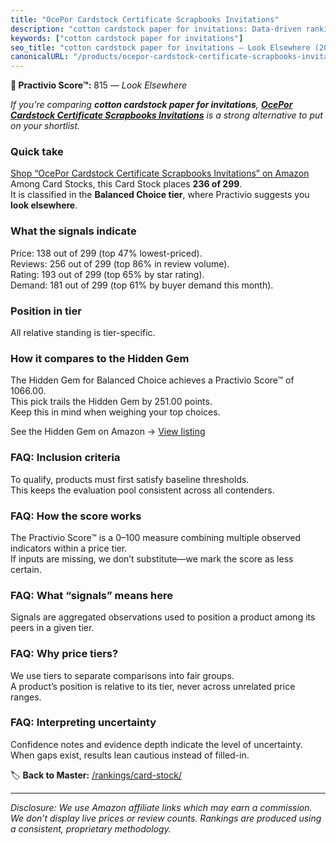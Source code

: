 ```yaml
---
title: "OcePor Cardstock Certificate Scrapbooks Invitations"
description: "cotton cardstock paper for invitations: Data-driven ranking using the Practivio Score™. Positioned by quality, value, demand, findability, momentum."
keywords: ["cotton cardstock paper for invitations"]
seo_title: "cotton cardstock paper for invitations — Look Elsewhere (2025)"
canonicalURL: "/products/ocepor-cardstock-certificate-scrapbooks-invitations-B0DYJNNRGY/"
---
```


**🚫 Practivio Score™:** 815 — _Look Elsewhere_


*If you're comparing **cotton cardstock paper for invitations**, **[OcePor Cardstock Certificate Scrapbooks Invitations](https://www.amazon.com/dp/B0DYJNNRGY?tag=practivio-20)** is a strong alternative to put on your shortlist.*
### Quick take
[Shop “OcePor Cardstock Certificate Scrapbooks Invitations” on Amazon](https://www.amazon.com/dp/B0DYJNNRGY?tag=practivio-20)
Among Card Stocks, this Card Stock places **236 of 299**.  
It is classified in the **Balanced Choice tier**, where Practivio suggests you **look elsewhere**.

### What the signals indicate
Price: 138 out of 299 (top 47% lowest-priced).  
Reviews: 256 out of 299 (top 86% in review volume).  
Rating: 193 out of 299 (top 65% by star rating).  
Demand: 181 out of 299 (top 61% by buyer demand this month).

### Position in tier
All relative standing is tier-specific.

### How it compares to the Hidden Gem
The Hidden Gem for Balanced Choice achieves a Practivio Score™ of 1066.00.  
This pick trails the Hidden Gem by 251.00 points.  
Keep this in mind when weighing your top choices.  

See the Hidden Gem on Amazon → [View listing](https://www.amazon.com/dp/B07QQ3L753?tag=practivio-20)

### FAQ: Inclusion criteria
To qualify, products must first satisfy baseline thresholds.  
This keeps the evaluation pool consistent across all contenders.

### FAQ: How the score works
The Practivio Score™ is a 0–100 measure combining multiple observed indicators within a price tier.  
If inputs are missing, we don’t substitute—we mark the score as less certain.

### FAQ: What “signals” means here
Signals are aggregated observations used to position a product among its peers in a given tier.

### FAQ: Why price tiers?
We use tiers to separate comparisons into fair groups.  
A product’s position is relative to its tier, never across unrelated price ranges.

### FAQ: Interpreting uncertainty
Confidence notes and evidence depth indicate the level of uncertainty.  
When gaps exist, results lean cautious instead of filled-in.


🏷️ **Back to Master:** [/rankings/card-stock/](/rankings/card-stock/)

---
_Disclosure: We use Amazon affiliate links which may earn a commission. We don’t display live prices or review counts. Rankings are produced using a consistent, proprietary methodology._

